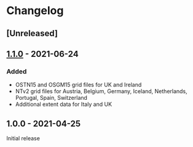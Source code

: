 # Changelog

## [Unreleased]

## [1.1.0] - 2021-06-24
### Added
- OSTN15 and OSGM15 grid files for UK and Ireland
- NTv2 grid files for Austria, Belgium, Germany, Iceland, Netherlands, Portugal, Spain, Switzerland
- Additional extent data for Italy and UK

## 1.0.0 - 2021-04-25
Initial release


[1.1.0]: https://github.com/dvdoug/PHPCoordEurope/compare/1.0...1.1
